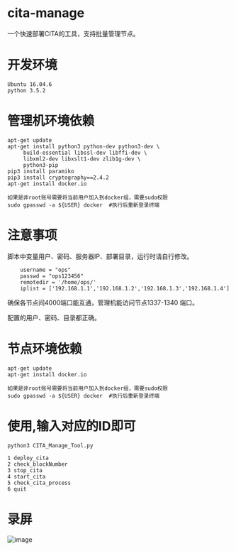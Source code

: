 # cita-manage

一个快速部署CITA的工具，支持批量管理节点。

# 开发环境
```
Ubuntu 16.04.6
python 3.5.2
```
# 管理机环境依赖
```
apt-get update
apt-get install python3 python-dev python3-dev \
     build-essential libssl-dev libffi-dev \
     libxml2-dev libxslt1-dev zlib1g-dev \
     python3-pip
pip3 install paramiko
pip3 install cryptography==2.4.2
apt-get install docker.io

如果是非root账号需要将当前用户加入到docker组，需要sudo权限
sudo gpasswd -a ${USER} docker  #执行后重新登录终端
```
# 注意事项
脚本中变量用户、密码、服务器IP、部署目录，运行时请自行修改。
```
    username = "ops"
    passwd = "ops123456"
    remotedir = '/home/ops/'
    iplist = ['192.168.1.1','192.168.1.2','192.168.1.3','192.168.1.4']

```
确保各节点间4000端口能互通，管理机能访问节点1337-1340 端口。

配置的用户、密码、目录都正确。

# 节点环境依赖
```
apt-get update
apt-get install docker.io

如果是非root账号需要将当前用户加入到docker组，需要sudo权限
sudo gpasswd -a ${USER} docker  #执行后重新登录终端
```

# 使用,输入对应的ID即可
```
python3 CITA_Manage_Tool.py 

1 deploy_cita
2 check_blockNumber
3 stop_cita
4 start_cita
5 check_cita_process
6 quit
```
# 录屏
 ![image](https://cdn.cryptape.com/cita-deploy.gif)
